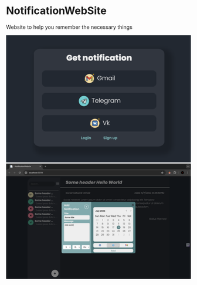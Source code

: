 # NotificationWebSite
Website to help you remember the necessary things

![WebsitePreview](https://github.com/sweeppy/NotificationWebSite/blob/main/README_images/HomePage.png)
![WebsitePreview](https://github.com/sweeppy/NotificationWebSite/blob/main/README_images/addNotification.png)
